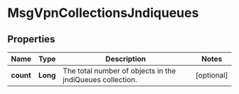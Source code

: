 
# MsgVpnCollectionsJndiqueues

## Properties
Name | Type | Description | Notes
------------ | ------------- | ------------- | -------------
**count** | **Long** | The total number of objects in the jndiQueues collection. |  [optional]



